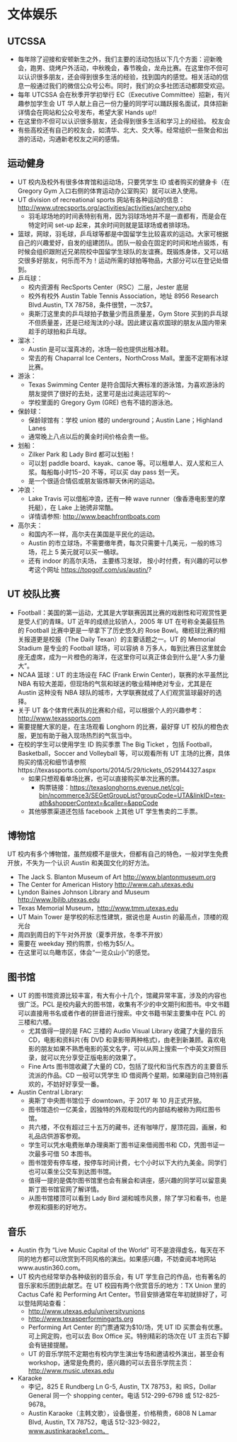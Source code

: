 # 文体娱乐

## UTCSSA

- 每年除了迎接和安顿新生之外，我们主要的活动包括以下几个方面：迎新晚会，跑男、烧烤户外活动，中秋晚会，春节晚会，龙舟比赛。在这里你不但可以认识很多朋友，还会得到很多生活的经验，找到国内的感觉。相关活动的信息一般通过我们的微信公众号公布。同时，我们的众多社团活动都颇受欢迎。
- 每年 UTCSSA 会在秋季开学初举行 EC（Executive Committee）招新，有兴趣参加学生会 UT 华人献上自己一份力量的同学可以踊跃报名面试，具体招新详情会在网站和公众号发布，希望大家 Hands up!!
- 在这里你不但可以认识很多朋友，还会得到很多生活和学习上的经验。
  校友会
- 有些高校还有自己的校友会，如清华、北大、交大等。经常组织一些聚会和出游的活动，沟通新老校友之间的感情。

## 运动健身

- UT 校内及校外有很多体育馆和运动场，只要凭学生 ID 或者购买的健身卡（在 Gregory Gym 入口右侧的体育运动办公室购买）就可以进入使用。
- UT division of recreational sports 网站有各种运动的信息：http://www.utrecsports.org/activities/activities/archery.php
  - 羽毛球场地的时间表特别有用，因为羽球场地并不是一直都有，而是会在特定时间 set-up 起来，其余时间则就是篮球场或者排球场。
- 篮球，网球，羽毛球，乒乓球等都是中国留学生比较喜欢的运动。大家可根据自己的兴趣爱好，自发的组建团队。团队一般会在固定的时间和地点锻炼，有时候会组织跟附近兄弟院校中国留学生球队的友谊赛。既锻炼身体，又可以结交很多好朋友，何乐而不为！运动所需的球拍等物品，大部分可以在登记处借到。
- 乒乓球：
  - 校内资源有 RecSports Center（RSC）二层，Jester 底层
  - 校外有校外 Austin Table Tennis Association，地址 8956 Research Blvd.Austin, TX 78758，条件很赞，一次$7。
  - 奥斯汀这里卖的乒乓球拍子数量少而且质量差，Gym Store 买到的乒乓球不但质量差，还是已经淘汰的小球。因此建议喜欢国球的朋友从国内带来趁手的球拍和乒乓球。
- 溜冰：
  - Austin 是可以溜真冰的，冰场一般也提供出租冰鞋。
  - 常去的有 Chaparral Ice Centers，NorthCross Mall。里面不定期有冰球比赛。
- 游泳：
  - Texas Swimming Center 是符合国际大赛标准的游泳馆，为喜欢游泳的朋友提供了很好的去处，这里可是出过奥运冠军的～
  - 学校里面的 Gregory Gym (GRE) 也有不错的游泳池。
- 保龄球：
  - 保龄球馆有：学校 union 楼的 underground；Austin Lane；Highland Lanes
  - 通常晚上八点以后的黄金时间价格会贵一些。
- 划船：
  - Zilker Park 和 Lady Bird 都可以划船！
  - 可以划 paddle board、kayak、canoe 等。可以租单人、双人浆和三人浆。每船每小时$15-$20 不等，可以买 day pass 划一天。
  - 是一个很适合情侣或朋友锻炼聊天休闲的运动。
- 冲浪：
  - Lake Travis 可以借船冲浪，还有一种 wave runner（像香港电影里的摩托艇），在 Lake 上驰骋非常酷。
  - 详情请参照: http://www.beachfrontboats.com
- 高尔夫：
  - 和国内不一样，高尔夫在美国是平民化的运动。
  - Austin 的市立球场，不需要缴年费，每次只需要十几美元，一般的练习场，花上 5 美元就可以买一桶球。
  - 还有 indoor 的高尔夫场， 主要练习发球， 按小时付费，有兴趣的可以参考这个网址 https://topgolf.com/us/austin/?

## UT 校队比赛

- Football：美国的第一运动，尤其是大学联赛因其比赛的戏剧性和可观赏性更是受人们的青睐。UT 近年的成绩比较骄人，2005 年 UT 在号称全美最狂热的 Football 比赛中更是一举拿下了历史悠久的 Rose Bowl。橄榄球比赛的相关报道更是校报（The Daily Texan）的主要话题之一。UT 的 Memorial Stadium 是专业的 Football 球场，可以容纳 8 万多人，每到比赛日这里就会座无虚席，成为一片橙色的海洋，在这里你可以真正体会到什么是“人多力量大”。
- NCAA 篮球：UT 的主场设在 FAC (Frank Erwin Center)，联赛的水平虽然比 NBA 有较大差距，但现场的气氛和球迷的敬业精神绝对专业，尤其是在 Austin 这种没有 NBA 球队的城市，大学联赛就成了人们观赏篮球最好的选择。
- 关于 UT 各个体育代表队的比赛和介绍，可以根据个人的兴趣参考：http://www.texassports.com
- 需要提醒大家的是，在主场观看 Longhorn 的比赛，最好穿 UT 校队的橙色衣服，更加有助于融入现场热烈的气氛当中。
- 在校的学生可以使用学生 ID 购买季票 The Big Ticket ，包括 Football，Basketball，Soccer and Volleyball 等，可以观看所有 UT 主场的比赛，具体购买的情况和细节请参照https://texassports.com/sports/2014/5/29/tickets_0529144327.aspx
  - 如果只想观看单场比赛，也可以直接购买单次比赛的票。
    - 购票链接：https://texaslonghorns.evenue.net/cgi-bin/ncommerce3/SEGetGroupList?groupCode=UTA&linkID=tex-ath&shopperContext=&caller=&appCode
  - 其他够票渠道还包括 facebook 上其他 UT 学生售卖的二手票。

## 博物馆

UT 校内有多个博物馆，虽然规模不是很大，但都有自己的特色，一般对学生免费开放，不失为一个认识 Austin 和美国文化的好方法。

- The Jack S. Blanton Museum of Art http://www.blantonmuseum.org
- The Center for American History http://www.cah.utexas.edu
- Lyndon Baines Johnson Library and Museum http://www.lbjlib.utexas.edu
- Texas Memorial Museum，http://www.tmm.utexas.edu
- UT Main Tower 是学校的标志性建筑，据说也是 Austin 的最高点，顶楼的观光台
- 周四到周日的下午对外开放（夏季开放，冬季不开放）
- 需要在 weekday 预约购票，价格为$5/人。
- 在这里可以鸟瞰市区，体会“一览众山小”的感觉。

## 图书馆

- UT 的图书馆资源比较丰富，有大有小十几个，馆藏异常丰富，涉及的内容也很广泛。PCL 是校内最大的图书馆，收集有不少的中文期刊和图书。中文书籍可以直接用书名或者作者的拼音进行搜索。中文书籍书架主要集中在 PCL 的三楼和六楼。
  - 尤其值得一提的是 FAC 三楼的 Audio Visual Library 收藏了大量的音乐 CD，电影和资料片(有 DVD 和录影带两种格式)，由老到新兼顾。喜欢电影的朋友如果不熟悉电影的英文名字，可以从网上搜索一个中英文对照目录，就可以充分享受正版电影的效果了。
  - Fine Arts 图书馆收藏了大量的 CD，包括了现代和当代东西方的主要音乐流派的作品。CD 一般可以凭学生 ID 借阅两个星期，如果碰到自己特别喜欢的，不妨好好享受一番。
- Austin Central Library:
  - 奥斯丁中央图书馆位于 downtown，于 2017 年 10 月正式开放。
  - 图书馆造价一亿美金，因独特的外观和现代的内部结构被称为网红图书馆。
  - 共六楼，不仅有超过三十五万的藏书，还有咖啡厅，屋顶花园，画展，和礼品店供游客参观。
  - 学生可以凭水电费账单办理奥斯丁图书证来借阅图书和 CD，凭图书证一次最多可借 50 本图书。
  - 图书馆旁有停车楼，按停车时间计费，七个小时以下大约九美金。同学们也可以乘坐公交车到达图书馆。
  - 值得一提的是偶尔图书馆里也会有展会和讲座，感兴趣的同学可以留意奥斯丁图书馆官网了解详情。
  - 从图书馆楼顶可以看到 Lady Bird 湖和城市风景，除了学习和看书，也是参观和摄影的好地方。

## 音乐

- Austin 作为 “Live Music Capital of the World” 可不是浪得虚名，每天在不同的地方都可以欣赏到不同风格的演出。如果感兴趣，不妨查阅本地网站www.austin360.com。
- UT 校内也经常举办各种级别的音乐会，有 UT 学生自己的作品，也有著名的音乐家和乐团到此献艺。在 UT 校园有两个欣赏音乐的地方：TX Union 里的 Cactus Café 和 Performing Art Center。节目安排通常在年初就排好了，可以登陆网站查看：
  - http://www.utexas.edu/universityunions
  - http://www.texasperformingarts.org
  - Performing Art Center 的门票通常为$10/场，凭 UT ID 买票会有优惠。可上网定购，也可以去 Box Office 买。特别精彩的场次在 UT 主页右下脚会有链接提醒。
  - UT 的音乐学院不定期也有校内学生演出专场和邀请校外演出，甚至会有 workshop，通常是免费的，感兴趣的可以去音乐学院主页：http://www.music.utexas.edu
- Karaoke
  - 李记，825 E Rundberg Ln G-5, Austin, TX 78753，和 IRS，Dollar General 同一个 shopping center。电话 512-299-6798 或 512-825-9678。
  - Austin Karaoke（主韩文歌），设备很差，价格稍贵，6808 N Lamar Blvd, Austin, TX 78752，电话 512-323-9822，www.austinkaraoke1.com。
